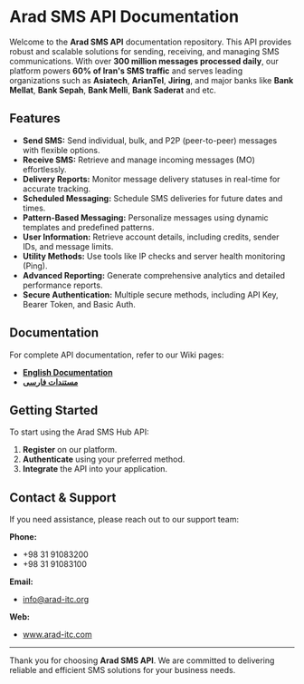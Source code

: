 # Arad SMS API Documentation

Welcome to the **Arad SMS API** documentation repository. This API provides robust and scalable solutions for sending, receiving, and managing SMS communications. With over **300 million messages processed daily**, our platform powers **60% of Iran's SMS traffic** and serves leading organizations such as **Asiatech**, **ArianTel**, **Jiring**, and major banks like **Bank Mellat**, **Bank Sepah**, **Bank Melli**, **Bank Saderat** and etc.

## Features
- **Send SMS:** Send individual, bulk, and P2P (peer-to-peer) messages with flexible options.
- **Receive SMS:** Retrieve and manage incoming messages (MO) effortlessly.
- **Delivery Reports:** Monitor message delivery statuses in real-time for accurate tracking.
- **Scheduled Messaging:** Schedule SMS deliveries for future dates and times.
- **Pattern-Based Messaging:** Personalize messages using dynamic templates and predefined patterns.
- **User Information:** Retrieve account details, including credits, sender IDs, and message limits.
- **Utility Methods:** Use tools like IP checks and server health monitoring (Ping).
- **Advanced Reporting:** Generate comprehensive analytics and detailed performance reports.
- **Secure Authentication:** Multiple secure methods, including API Key, Bearer Token, and Basic Auth.

## Documentation
For complete API documentation, refer to our Wiki pages:

- [**English Documentation**](https://github.com/araditc/arad.sms.core.api.document/wiki/English)
- [**مستندات فارسی**](https://github.com/araditc/arad.sms.core.api.document/wiki/%D9%BE%D8%A7%D8%B1%D8%B3%DB%8C)

## Getting Started
To start using the Arad SMS Hub API:
1. **Register** on our platform.
2. **Authenticate** using your preferred method.
3. **Integrate** the API into your application.

## Contact & Support
If you need assistance, please reach out to our support team:

**Phone:**
- +98 31 91083200
- +98 31 91083100 

**Email:**
- info@arad-itc.org
  
**Web:**
- www.arad-itc.com

---

Thank you for choosing **Arad SMS API**. We are committed to delivering reliable and efficient SMS solutions for your business needs.
